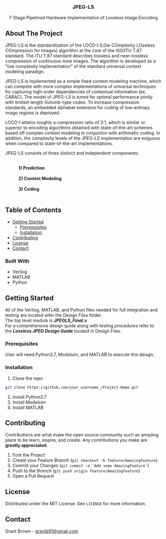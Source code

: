 <h3 align="center">JPEG-LS</h3>

  <p align="center">
    7-Stage Pipelined Hardware Implementation of Lossless Image Encoding
  </p>
</p>


<!-- ABOUT THE PROJECT -->
## About The Project

JPEG-LS is the standardization of the LOCO-I (LOw COmplexity LOssless COmpression for Images) algorithm at the core of the ISO/ITU T.87 standard. The ITU T.87 standard describes lossless and near-lossless compression of continuous-tone images. The algorithm is developed as a "low complexity implementation" of the standard universal context modeling paradign.

JPEG-LS is implemented as a simple fixed context modeling machine, which can compete with more complex implementations of universal techniques for capturing high-order dependencies of contextual information (ex. CABAC). The model of JPEG-LS is tuned for optimal performance jointly with limited-length Golomb-type codes. To increase compression standards, an embedded alphabet extension for coding of low-entropy image regions is deployed.

LOCO-I attains roughly a compression ratio of 3:1, which is similar or superior to encoding algorithms obtained with state-of-the-art schemes based off complex context modeling in conjuction with arithmetic coding. In addition, the complexity levels of the JPEG-LS implementation are exiguous when compared to state-of-the-art implementations.

JPEG-LS consists of three distinct and independent components:

<br><b>
&nbsp;&nbsp;&nbsp;&nbsp;&nbsp;&nbsp;&nbsp;&nbsp;&nbsp;&nbsp;&nbsp;&nbsp;  1) Prediction<br><br>
&nbsp;&nbsp;&nbsp;&nbsp;&nbsp;&nbsp;&nbsp;&nbsp;&nbsp;&nbsp;&nbsp;&nbsp;  2) Context Modeling<br><br>
&nbsp;&nbsp;&nbsp;&nbsp;&nbsp;&nbsp;&nbsp;&nbsp;&nbsp;&nbsp;&nbsp;&nbsp;  3) Coding<br>
<br></b>

<!-- TABLE OF CONTENTS -->
## Table of Contents

* [Getting Started](#getting-started)
  * [Prerequisites](#prerequisites)
  * [Installation](#installation)
* [Contributing](#contributing)
* [License](#license)
* [Contact](#contact)

### Built With
* Verilog
* MATLAB
* Python



<!-- GETTING STARTED -->
## Getting Started

All of the Verilog, MATLAB, and Python files needed for full integration and testing are located witin the Design Files folder.<br>
The top level module is <b><i> JPEGLS_Final.v </i></b><br>
For a comprehensive design guide along with testing procedures refer to the <b><i> Lossless JPEG Design Guide </i></b> located in Design Files.

### Prerequisites

User will need Python3.7, Modelsim, and MATLAB to execute this deisgn.

### Installation

1. Clone the repo
```sh
git clone https://github.com/your_username_/Project-Name.git
```
2. Install Python3.7
3. Install Modelsim
4. Install MATLAB


<!-- CONTRIBUTING -->
## Contributing

Contributions are what make the open source community such an amazing place to be learn, inspire, and create. Any contributions you make are **greatly appreciated**.

1. Fork the Project
2. Create your Feature Branch (`git checkout -b feature/AmazingFeature`)
3. Commit your Changes (`git commit -m 'Add some AmazingFeature'`)
4. Push to the Branch (`git push origin feature/AmazingFeature`)
5. Open a Pull Request



<!-- LICENSE -->
## License

Distributed under the MIT License. See `LICENSE` for more information.



<!-- CONTACT -->
## Contact

Grant Brown - grantb91@gmail.com
